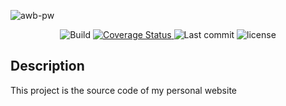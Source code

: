 ![awb-pw](https://repository-images.githubusercontent.com/215135694/ad660480-1c5a-11ea-8d77-cc2af6d21782)

<p align="center">
    <img src='https://img.shields.io/github/workflow/status/awb-pw/awb-pw/Deploy' alt='Build' />
    <a href='https://coveralls.io/github/awb-pw/awb-pw?branch=master'>
        <img src='https://coveralls.io/repos/github/awb-pw/awb-pw/badge.svg?branch=master' alt='Coverage Status' />
    </a>
    <img src="https://img.shields.io/github/last-commit/awb-pw/awb-pw" alt="Last commit">
    <img src="https://img.shields.io/github/license/awb-pw/awb-pw" alt="license">
</p>

## Description
This project is the source code of my personal website
